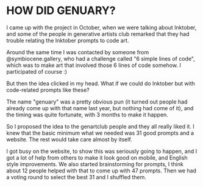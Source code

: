 # HOW DID GENUARY?

I came up with the project in October, when we were talking about Inktober, and some of the people in generative artists club remarked that they had trouble relating the Inktober prompts to code art.

Around the same time I was contacted by someone from @symbiocene.gallery, who had a challenge called "6 simple lines of code", which was to make art that involved those 6 lines of code somehow. I participated of course :)

But then the idea clicked in my head. What if we could do Inktober but with code-related prompts like these? 

The name "genuary" was a pretty obvious pun (it turned out people had already come up with that name last year, but nothing had come of it), and the timing was quite fortunate, with 3 months to make it happen.

So I proposed the idea to the genartclub people and they all really liked it. I knew that the basic minimum what we needed was 31 good prompts and a website. The rest would take care almost by itself.

I got busy on the website, to show this was seriously going to happen, and I got a lot of help from others to make it look good on mobile, and English style improvements. We also started brainstorming for prompts, I think about 12 people helped with that to come up with 47 prompts. Then we had a voting round to select the best 31 and I shuffled them.